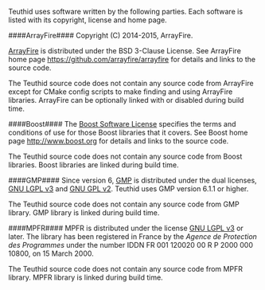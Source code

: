 Teuthid uses software written by the following parties. Each software is listed with its copyright, license and home page.


####ArrayFire####
Copyright (C) 2014-2015, ArrayFire.

[ArrayFire](https://arrayfire.com/) is distributed under the BSD 3-Clause License. See ArrayFire home page https://github.com/arrayfire/arrayfire for details and links to the source code.

The Teuthid source code does not contain any source code from ArrayFire except for CMake config scripts to make finding and using ArrayFire libraries. ArrayFire can be optionally linked with or disabled during build time.

####Boost####
The [Boost Software License](http://www.boost.org/users/license.html) specifies the terms and conditions of use for those Boost libraries that it covers. See Boost home page http://www.boost.org for details and links to the source code.

The Teuthid source code does not contain any source code from Boost libraries. Boost libraries are linked during build time.

####GMP####
Since version 6, [GMP](https://gmplib.org/) is distributed under the dual licenses, [GNU LGPL v3](https://www.gnu.org/licenses/lgpl.html) and [GNU GPL v2](https://www.gnu.org/licenses/gpl-2.0.html). Teuthid uses GMP version 6.1.1 or higher.

The Teuthid source code does not contain any source code from GMP library. GMP library is linked during build time.

####MPFR####
MPFR is distributed under the license [GNU LGPL v3](https://www.gnu.org/licenses/lgpl.html) or later. The library has been registered in France by the *Agence de Protection des Programmes* under the number IDDN FR 001 120020 00 R P 2000 000 10800, on 15 March 2000.

The Teuthid source code does not contain any source code from MPFR library. MPFR library is linked during build time.
